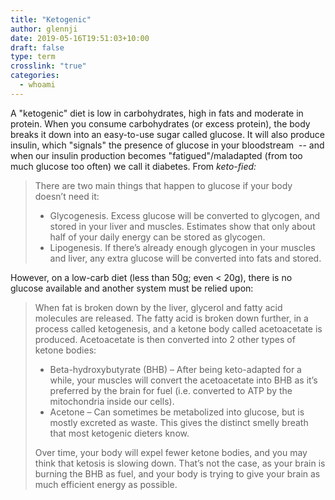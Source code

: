 ```yaml
---
title: "Ketogenic"
author: glennji
date: 2019-05-16T19:51:03+10:00
draft: false
type: term
crosslink: "true"
categories:
  - whoami
---
```

A "ketogenic" diet is low in carbohydrates, high in fats and moderate in protein. When you consume carbohydrates (or excess protein), the body breaks it down into an easy-to-use sugar called glucose. It will also produce insulin, which "signals" the presence of glucose in your bloodstream  -- and when our insulin production becomes "fatigued"/maladapted (from too much glucose too often) we call it diabetes.
From <em>keto-fied:</em>
<blockquote>There are two main things that happen to glucose if your body doesn’t need it:
<ul>
 	<li>Glycogenesis. Excess glucose will be converted to glycogen, and stored in your liver and muscles. Estimates show that only about half of your daily energy can be stored as glycogen.</li>
 	<li>Lipogenesis. If there’s already enough glycogen in your muscles and liver, any extra glucose will be converted into fats and stored.</li>
</ul>
</blockquote>
<div class="page" title="Page 6">
<div class="layoutArea">
<div class="column">
However, on a low-carb diet (less than 50g; even &lt; 20g), there is no glucose available and another system must be relied upon:
</div>
</div>
</div>
<blockquote>
<div class="page" title="Page 6">
<div class="layoutArea">
<div class="column">
When fat is broken down by the liver, glycerol and fatty acid molecules are released. The fatty acid is broken down further, in a process called ketogenesis, and a ketone body called acetoacetate is produced.
Acetoacetate is then converted into 2 other types of ketone bodies:
<ul>
 	<li>Beta-hydroxybutyrate (BHB) – After being keto-adapted for a while, your muscles will convert the acetoacetate into BHB as it’s preferred by the brain for fuel (i.e. converted to ATP by the mitochondria inside our cells).</li>
 	<li>Acetone – Can sometimes be metabolized into glucose, but is mostly excreted as waste. This gives the distinct smelly breath that most ketogenic dieters know.</li>
</ul>
Over time, your body will expel fewer ketone bodies, and you may think that ketosis is slowing down. That’s not the case, as your brain is burning the BHB as fuel, and your body is trying to give your brain as much efficient energy as possible.
</div>
</div>
</div></blockquote>
